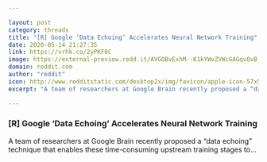```yaml
---

layout: post
category: threads
title: "[R] Google ‘Data Echoing’ Accelerates Neural Network Training"
date: 2020-05-14 21:27:35
link: https://vrhk.co/2yPKF0C
image: https://external-preview.redd.it/AVGOBvExhM--K1kYWvZVWcGAGqvOvB_vEJXcA39gBP0.jpg?width=1000&height=523.560209424&auto=webp&crop=1000:523.560209424,smart&s=22469c7ad4d95eb17230833de987e1eee914d02e
domain: reddit.com
author: "reddit"
icon: http://www.redditstatic.com/desktop2x/img/favicon/apple-icon-57x57.png
excerpt: "A team of researchers at Google Brain recently proposed a “data echoing” technique that enables these time-consuming upstream training stages to..."

---
```


### [R] Google ‘Data Echoing’ Accelerates Neural Network Training

A team of researchers at Google Brain recently proposed a “data echoing” technique that enables these time-consuming upstream training stages to...